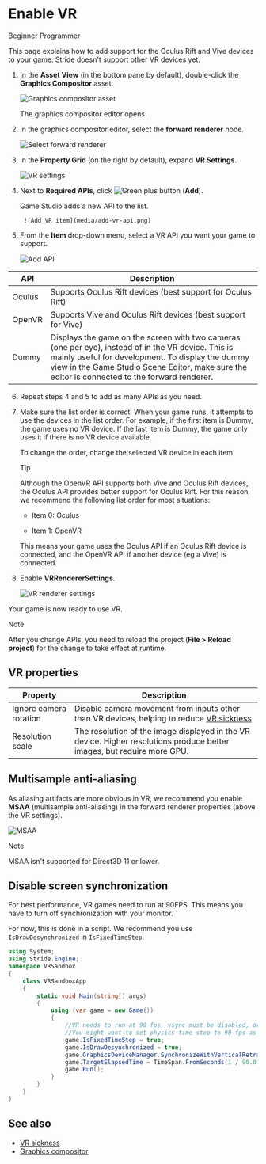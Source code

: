# Enable VR

<span class="badge text-bg-primary">Beginner</span>
<span class="badge text-bg-success">Programmer</span>

This page explains how to add support for the Oculus Rift and Vive devices to your game. Stride doesn't support other VR devices yet.

1. In the **Asset View** (in the bottom pane by default), double-click the **Graphics Compositor** asset.

    ![Graphics compositor asset](../graphics/graphics-compositor/media/graphics-compositor-asset.png)

    The graphics compositor editor opens.

2. In the graphics compositor editor, select the **forward renderer** node.

    ![Select forward renderer](media/select-forward-renderer.png)

3. In the **Property Grid** (on the right by default), expand **VR Settings**.

    ![VR settings](media/vr-settings.png)

4. Next to **Required APIs**, click ![Green plus button](~/manual/game-studio/media/green-plus-icon.png) (**Add**).

    Game Studio adds a new API to the list.

        ![Add VR item](media/add-vr-api.png)

5. From the **Item** drop-down menu, select a VR API you want your game to support.

    ![Add API](media/select-vr-api.png)

| API | Description |
|--------| --------
| Oculus | Supports Oculus Rift devices (best support for Oculus Rift) |
| OpenVR | Supports Vive and Oculus Rift devices (best support for Vive) |
| Dummy | Displays the game on the screen with two cameras (one per eye), instead of in the VR device. This is mainly useful for development. To display the dummy view in the Game Studio Scene Editor, make sure the editor is connected to the forward renderer. |

6. Repeat steps 4 and 5 to add as many APIs as you need.

7. Make sure the list order is correct. When your game runs, it attempts to use the devices in the list order. For example, if the first item is Dummy, the game uses no VR device. If the last item is Dummy, the game only uses it if there is no VR device available.

    To change the order, change the selected VR device in each item.

    >[!Tip]
    >Although the OpenVR API supports both Vive and Oculus Rift devices, the Oculus API provides better support for Oculus Rift. For this reason, we recommend the following list order for most situations:
    >
    >* Item 0: Oculus
    >
    >* Item 1: OpenVR
    >
    >This means your game uses the Oculus API if an Oculus Rift device is connected, and the OpenVR API if another device (eg a Vive) is connected.

8. Enable **VRRendererSettings**.

    ![VR renderer settings](media/vr-renderer-settings.png)

Your game is now ready to use VR.

>[!Note]
>After you change APIs, you need to reload the project (**File > Reload project**) for the change to take effect at runtime.

## VR properties

| Property | Description |
|-------------------------|--------
| Ignore camera rotation | Disable camera movement from inputs other than VR devices, helping to reduce [VR sickness](vr-sickness.md) |
| Resolution scale | The resolution of the image displayed in the VR device. Higher resolutions produce better images, but require more GPU. |

## Multisample anti-aliasing

As aliasing artifacts are more obvious in VR, we recommend you enable **MSAA** (multisample anti-aliasing) in the forward renderer properties (above the VR settings).

![MSAA](media/MSAA.png)

>[!Note]
>MSAA isn't supported for Direct3D 11 or lower.

## Disable screen synchronization

For best performance, VR games need to run at 90FPS. This means you have to turn off synchronization with your monitor.

For now, this is done in a script. We recommend you use `IsDrawDesynchronized` in `IsFixedTimeStep`.

```cs
using System;
using Stride.Engine;
namespace VRSandbox
{
    class VRSandboxApp
    {
        static void Main(string[] args)
        {
            using (var game = new Game())
            {
                //VR needs to run at 90 fps, vsync must be disabled, draw must be not synchronized
                //You might want to set physics time step to 90 fps as well if you use character controller with unregular movements, but please avoid that! use Kinematic rigidbodies when possible.
                game.IsFixedTimeStep = true;
                game.IsDrawDesynchronized = true;
                game.GraphicsDeviceManager.SynchronizeWithVerticalRetrace = false;
                game.TargetElapsedTime = TimeSpan.FromSeconds(1 / 90.0f);
                game.Run();
            }
        }
    }
}
```

## See also

* [VR sickness](vr-sickness.md)
* [Graphics compositor](../graphics/graphics-compositor/index.md)
